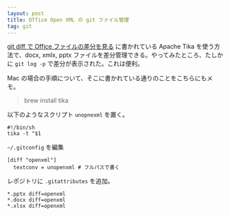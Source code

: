 ```yaml
---
layout: post
title: Office Open XML の git ファイル管理
tag: git
---
```

[git diff で Office ファイルの差分を見る](http://qiita.com/shuhei/items/6a18d968051378d7ac1a) に書かれている Apache Tika を使う方法で、docx, xmlx, pptx ファイルを差分管理できる。やってみたところ、たしかに ```git log -p``` で差分が表示された。これは便利。

Mac の場合の手順について、そこに書かれている通りのことをこちらにもメモ。

> brew install tika

以下のようなスクリプト `unopnexml` を置く。

~~~~
#!/bin/sh
tika -t "$1
~~~~

```~/.gitconfig``` を編集
~~~~
[diff "openxml"]
  textconv = unopenxml # フルパスで書く
~~~~

レポジトリに ```.gitattributes``` を追加。
~~~~
*.pptx diff=openxml
*.docx diff=openxml
*.xlsx diff=openxml
~~~~

